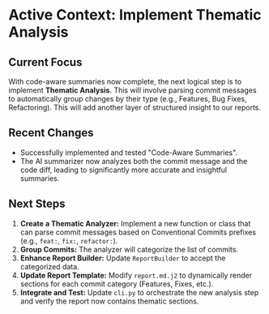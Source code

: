 # Active Context: Implement Thematic Analysis

## Current Focus

With code-aware summaries now complete, the next logical step is to implement **Thematic Analysis**. This will involve parsing commit messages to automatically group changes by their type (e.g., Features, Bug Fixes, Refactoring). This will add another layer of structured insight to our reports.

## Recent Changes

- Successfully implemented and tested "Code-Aware Summaries".
- The AI summarizer now analyzes both the commit message and the code diff, leading to significantly more accurate and insightful summaries.

## Next Steps

1.  **Create a Thematic Analyzer:** Implement a new function or class that can parse commit messages based on Conventional Commits prefixes (e.g., `feat:`, `fix:`, `refactor:`).
2.  **Group Commits:** The analyzer will categorize the list of commits.
3.  **Enhance Report Builder:** Update `ReportBuilder` to accept the categorized data.
4.  **Update Report Template:** Modify `report.md.j2` to dynamically render sections for each commit category (Features, Fixes, etc.).
5.  **Integrate and Test:** Update `cli.py` to orchestrate the new analysis step and verify the report now contains thematic sections.